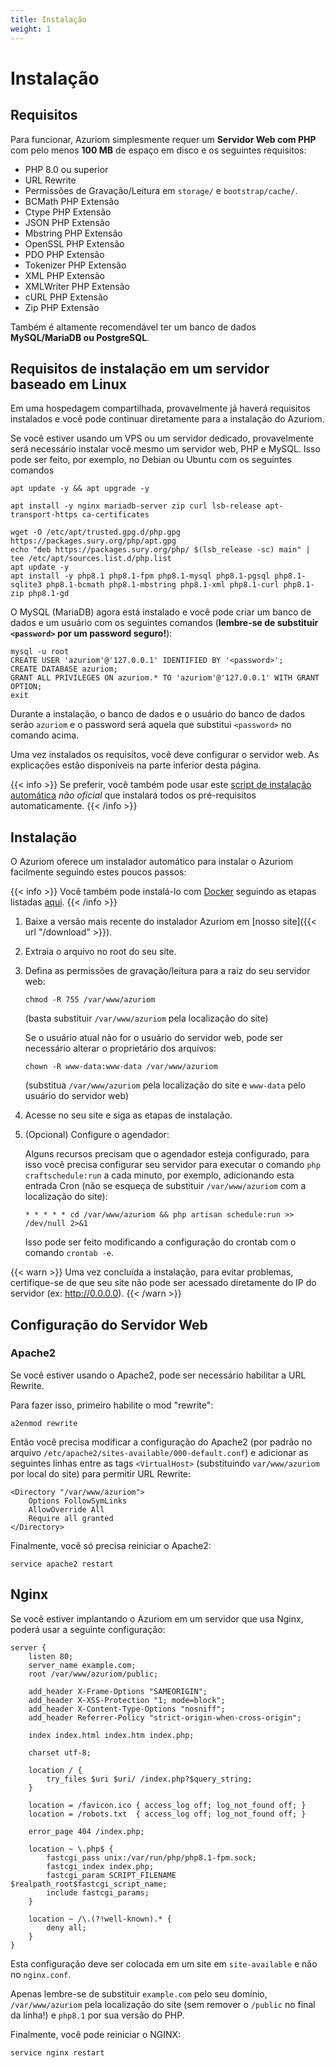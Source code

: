 ```yaml
---
title: Instalação
weight: 1
---
```


# Instalação

## Requisitos

Para funcionar, Azuriom simplesmente requer um **Servidor Web com PHP** com pelo menos **100 MB** de espaço em disco e os seguintes requisitos:

- PHP 8.0 ou superior
- URL Rewrite
- Permissões de Gravação/Leitura em `storage/` e `bootstrap/cache/`.
- BCMath PHP Extensão
- Ctype PHP Extensão
- JSON PHP Extensão
- Mbstring PHP Extensão
- OpenSSL PHP Extensão
- PDO PHP Extensão
- Tokenizer PHP Extensão
- XML PHP Extensão
- XMLWriter PHP Extensão
- cURL PHP Extensão
- Zip PHP Extensão

Também é altamente recomendável ter um banco de dados **MySQL/MariaDB ou PostgreSQL**.

## Requisitos de instalação em um servidor baseado em Linux

Em uma hospedagem compartilhada, provavelmente já haverá requisitos instalados e você pode continuar diretamente para a instalação do Azuriom.

Se você estiver usando um VPS ou um servidor dedicado, provavelmente será necessário instalar você mesmo um servidor web, PHP e MySQL. Isso pode ser feito, por exemplo, no Debian ou Ubuntu com os seguintes comandos

```
apt update -y && apt upgrade -y

apt install -y nginx mariadb-server zip curl lsb-release apt-transport-https ca-certificates

wget -O /etc/apt/trusted.gpg.d/php.gpg https://packages.sury.org/php/apt.gpg
echo "deb https://packages.sury.org/php/ $(lsb_release -sc) main" | tee /etc/apt/sources.list.d/php.list
apt update -y
apt install -y php8.1 php8.1-fpm php8.1-mysql php8.1-pgsql php8.1-sqlite3 php8.1-bcmath php8.1-mbstring php8.1-xml php8.1-curl php8.1-zip php8.1-gd
```

O MySQL (MariaDB) agora está instalado e você pode criar um banco de dados e um usuário com os seguintes comandos (**lembre-se de substituir `<password>` por um password seguro!**):
```
mysql -u root
CREATE USER 'azuriom'@'127.0.0.1' IDENTIFIED BY '<password>';
CREATE DATABASE azuriom;
GRANT ALL PRIVILEGES ON azuriom.* TO 'azuriom'@'127.0.0.1' WITH GRANT OPTION;
exit
```

Durante a instalação, o banco de dados e o usuário do banco de dados serão `azuriom` e o password será aquela que substitui `<password>` no comando acima.

Uma vez instalados os requisitos, você deve configurar o servidor web. As explicações estão disponíveis na parte inferior desta página.

{{< info >}}
Se preferir, você também pode usar este [script de instalação automática](https://github.com/AzuriomCommunity/Script-AutoInstall) _não oficial_  que instalará todos os pré-requisitos automaticamente.
{{< /info >}}

## Instalação

O Azuriom oferece um instalador automático para instalar o Azuriom facilmente seguindo estes poucos passos:

{{< info >}}
Você também pode instalá-lo com [Docker](https://www.docker.com/) seguindo as etapas listadas [aqui](https://github.com/Azuriom/Azuriom/blob/master/docker/INSTALL.md).
{{< /info >}}

1. Baixe a versão mais recente do instalador Azuriom em [nosso site]({{< url "/download" >}}).

1. Extraia o arquivo no root do seu site.

1. Defina as permissões de gravação/leitura para a raiz do seu servidor web:
   ```
   chmod -R 755 /var/www/azuriom
   ```
   (basta substituir `/var/www/azuriom` pela localização do site)

   Se o usuário atual não for o usuário do servidor web, pode ser necessário alterar o proprietário dos arquivos:
    ```
    chown -R www-data:www-data /var/www/azuriom
    ```
   (substitua `/var/www/azuriom` pela localização do site e `www-data` pelo usuário do servidor web)

1. Acesse no seu site e siga as etapas de instalação.

1. (Opcional) Configure o agendador:

   Alguns recursos precisam que o agendador esteja configurado, para isso você precisa configurar seu servidor para executar o comando `php craftschedule:run` a cada minuto, por exemplo, adicionando esta entrada Cron (não se esqueça de substituir `/var/www/azuriom` com a localização do site):
   ```
   * * * * * cd /var/www/azuriom && php artisan schedule:run >> /dev/null 2>&1
   ```
   Isso pode ser feito modificando a configuração do crontab com o comando `crontab -e`.

{{< warn >}}
Uma vez concluída a instalação, para evitar problemas, certifique-se de que seu site não pode ser acessado diretamente do IP do servidor (ex: http://0.0.0.0).
{{< /warn >}}

## Configuração do Servidor Web

### Apache2

Se você estiver usando o Apache2, pode ser necessário habilitar a URL Rewrite.

Para fazer isso, primeiro habilite o mod "rewrite":

```
a2enmod rewrite
```

Então você precisa modificar a configuração do Apache2 (por padrão no arquivo `/etc/apache2/sites-available/000-default.conf`) e adicionar as seguintes linhas entre as tags `<VirtualHost>` (substituindo `var/www/azuriom` por local do site) para permitir URL Rewrite:

```
<Directory "/var/www/azuriom">
    Options FollowSymLinks
    AllowOverride All
    Require all granted
</Directory>
```

Finalmente, você só precisa reiniciar o Apache2:

```
service apache2 restart
```

## Nginx

Se você estiver implantando o Azuriom em um servidor que usa Nginx, poderá usar a seguinte configuração:

```
server {
    listen 80;
    server_name example.com;
    root /var/www/azuriom/public;

    add_header X-Frame-Options "SAMEORIGIN";
    add_header X-XSS-Protection "1; mode=block";
    add_header X-Content-Type-Options "nosniff";
    add_header Referrer-Policy "strict-origin-when-cross-origin";

    index index.html index.htm index.php;

    charset utf-8;

    location / {
        try_files $uri $uri/ /index.php?$query_string;
    }

    location = /favicon.ico { access_log off; log_not_found off; }
    location = /robots.txt  { access_log off; log_not_found off; }

    error_page 404 /index.php;

    location ~ \.php$ {
        fastcgi_pass unix:/var/run/php/php8.1-fpm.sock;
        fastcgi_index index.php;
        fastcgi_param SCRIPT_FILENAME $realpath_root$fastcgi_script_name;
        include fastcgi_params;
    }

    location ~ /\.(?!well-known).* {
        deny all;
    }
}
```

Esta configuração deve ser colocada em um site em `site-available` e não no `nginx.conf`.

Apenas lembre-se de substituir `example.com` pelo seu domínio, `/var/www/azuriom` pela localização do site (sem remover o `/public` no final da linha!) e `php8.1` por sua versão do PHP.

Finalmente, você pode reiniciar o NGINX:

```
service nginx restart
```
